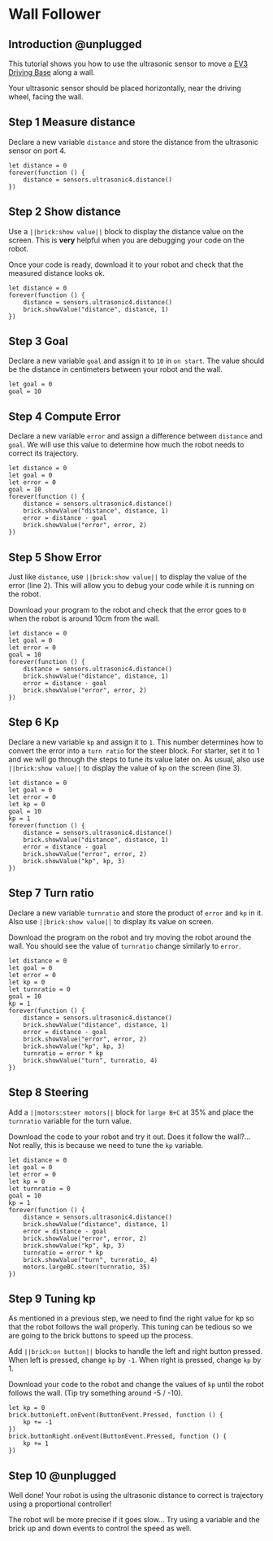 # Wall Follower

## Introduction @unplugged

This tutorial shows you how to use the ultrasonic sensor to 
move a [EV3 Driving Base](https://le-www-live-s.legocdn.com/sc/media/lessons/mindstorms-ev3/building-instructions/ev3-rem-driving-base-79bebfc16bd491186ea9c9069842155e.pdf)
along a wall.

Your ultrasonic sensor should be placed horizontally, near the driving wheel, facing the wall.

## Step 1 Measure distance

Declare a new variable ``distance`` and store the distance from 
the ultrasonic sensor on port 4.

```blocks
let distance = 0
forever(function () {
    distance = sensors.ultrasonic4.distance()
})
```

## Step 2 Show distance

Use a ``||brick:show value||`` block to display the distance value on the screen.
This is **very** helpful when you are debugging your code on the robot.

Once your code is ready, download it to your robot and check that the measured distance looks ok.

```blocks
let distance = 0
forever(function () {
    distance = sensors.ultrasonic4.distance()
    brick.showValue("distance", distance, 1)
})
```

## Step 3 Goal

Declare a new variable ``goal`` and assign it to ``10`` in ``on start``. 
The value should be the distance in centimeters between your robot and the wall.

```blocks
let goal = 0
goal = 10
```

## Step 4 Compute Error

Declare a new variable ``error`` and assign a difference between ``distance`` and ``goal``.
We will use this value to determine how much the robot needs to correct its trajectory.

```blocks
let distance = 0
let goal = 0
let error = 0
goal = 10
forever(function () {
    distance = sensors.ultrasonic4.distance()
    brick.showValue("distance", distance, 1)
    error = distance - goal
    brick.showValue("error", error, 2)
})
```

## Step 5 Show Error

Just like ``distance``, use ``||brick:show value||`` to display the value of the error (line 2).
This will allow you to debug your code while it is running on the robot.

Download your program to the robot and check that the error goes to ``0`` when
the robot is around 10cm from the wall.

```blocks
let distance = 0
let goal = 0
let error = 0
goal = 10
forever(function () {
    distance = sensors.ultrasonic4.distance()
    brick.showValue("distance", distance, 1)
    error = distance - goal
    brick.showValue("error", error, 2)
})
```

## Step 6 Kp

Declare a new variable ``kp`` and assign it to ``1``.
This number determines how to convert the error into a ``turn ratio`` for the steer block.
For starter, set it to 1 and we will go through the steps to tune its value later on.
As usual, also use ``||brick:show value||`` to display the value of ``kp`` on the screen (line 3).

```blocks
let distance = 0
let goal = 0
let error = 0
let kp = 0
goal = 10
kp = 1
forever(function () {
    distance = sensors.ultrasonic4.distance()
    brick.showValue("distance", distance, 1)
    error = distance - goal
    brick.showValue("error", error, 2)
    brick.showValue("kp", kp, 3)
})
```

## Step 7 Turn ratio

Declare a new variable ``turnratio`` and store the product of ``error`` and ``kp`` in it.
Also use ``||brick:show value||`` to display its value on screen.

Download the program on the robot and try moving the robot around the wall. You should see
the value of ``turnratio`` change similarly to ``error``.

```blocks
let distance = 0
let goal = 0
let error = 0
let kp = 0
let turnratio = 0
goal = 10
kp = 1
forever(function () {
    distance = sensors.ultrasonic4.distance()
    brick.showValue("distance", distance, 1)
    error = distance - goal
    brick.showValue("error", error, 2)
    brick.showValue("kp", kp, 3)
    turnratio = error * kp
    brick.showValue("turn", turnratio, 4)
})
```

## Step 8 Steering

Add a ``||motors:steer motors||`` block for ``large B+C`` at 35% and place the ``turnratio``
variable for the turn value.

Download the code to your robot and try it out. Does it follow the wall?... 
Not really, this is because we need to tune the ``kp`` variable.

```blocks
let distance = 0
let goal = 0
let error = 0
let kp = 0
let turnratio = 0
goal = 10
kp = 1
forever(function () {
    distance = sensors.ultrasonic4.distance()
    brick.showValue("distance", distance, 1)
    error = distance - goal
    brick.showValue("error", error, 2)
    brick.showValue("kp", kp, 3)
    turnratio = error * kp
    brick.showValue("turn", turnratio, 4)
    motors.largeBC.steer(turnratio, 35)
})
```

## Step 9 Tuning kp

As mentioned in a previous step, we need to find the right value for kp so that the robot
follows the wall properly. This tuning can be tedious so we are going to the brick buttons
to speed up the process.

Add ``||brick:on button||`` blocks to handle the left and right button pressed. When left is pressed, change ``kp`` by ``-1``. When right is pressed, change ``kp`` by 1.

Download your code to the robot and change the values of ``kp`` until the robot follows the wall. (Tip try something around -5 / -10).

```blocks
let kp = 0
brick.buttonLeft.onEvent(ButtonEvent.Pressed, function () {
    kp += -1
})
brick.buttonRight.onEvent(ButtonEvent.Pressed, function () {
    kp += 1
})
```

## Step 10 @unplugged

Well done! Your robot is using the ultrasonic distance
to correct is trajectory using a proportional controller!

The robot will be more precise if it goes slow... Try using a variable
and the brick up and down events to control the speed as well.